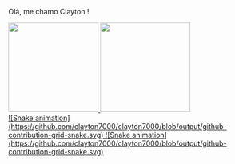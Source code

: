 Olá, me chamo Clayton !
<div>
<a href="https://github.com/clayton7000">
<img height="180em" src="https://github-readme-stats.vercel.app/api/top-langs/?username=clayton7000&layout=compact&langs_count=7&theme=dracula"/>
<img height="180em" src="https://github-readme-stats.vercel.app/api?username=clayton7000&show_icons=true&theme=dracula&include_all_commits=true&count_private=true"/>
</div>
![Snake animation](https://github.com/clayton7000/clayton7000/blob/output/github-contribution-grid-snake.svg)
![Snake animation](https://github.com/clayton7000/clayton7000/blob/output/github-contribution-grid-snake.svg)
